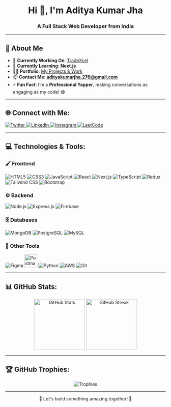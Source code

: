 <h1 align="center">Hi 👋, I'm Aditya Kumar Jha</h1>
<h3 align="center">A Full Stack Web Developer from India</h3>

---

## 🚀 About Me

- 🔭 **Currently Working On**: [TradeXcel](https://github.com/Adiijha/TradeXcel-frontend)  
- 🌱 **Currently Learning**: **Next.js**  
- 👨‍💻 **Portfolio**: [My Projects & Work](https://adiikj.vercel.app)  
- 📫 **Contact Me**: **adityakumarjha.276@gmail.com**  
- ⚡ **Fun Fact**: I’m a **Professional Yapper**, making conversations as engaging as my code! 😆  

---

## 🌐 Connect with Me:
<p align="">
  <a href="https://twitter.com/adii_kj" target="_blank">
    <img src="https://img.icons8.com/color/48/twitter--v1.png" alt="Twitter" />
  </a>
  <a href="https://linkedin.com/in/adii_kj" target="_blank">
    <img src="https://img.icons8.com/color/48/linkedin-circled--v1.png" alt="LinkedIn" />
  </a>
  <a href="https://instagram.com/adii_jha" target="_blank">
    <img src="https://img.icons8.com/fluency/48/instagram-new.png" alt="Instagram" />
  </a>
  <a href="https://www.leetcode.com/adii_kj" target="_blank">
    <img src="https://img.icons8.com/external-tal-revivo-shadow-tal-revivo/48/external-level-up-your-coding-skills-and-quickly-land-a-job-logo-shadow-tal-revivo.png" alt="LeetCode" />
  </a>
</p>

---

## 💻 Technologies & Tools:

### 🖌️ Frontend
<p>
  <img src="https://img.icons8.com/color/48/html-5--v1.png" alt="HTML5" />
  <img src="https://img.icons8.com/color/48/css3.png" alt="CSS3" />
  <img src="https://img.icons8.com/color/48/javascript--v1.png" alt="JavaScript" />
  <img src="https://img.icons8.com/office/40/react.png" alt="React" />
  <img src="https://img.icons8.com/fluency/48/nextjs.png" alt="Next.js" />
  <img src="https://img.icons8.com/color/48/typescript.png" alt="TypeScript" />
  <img src="https://img.icons8.com/color/48/redux.png" alt="Redux" />
  <img src="https://img.icons8.com/color/48/tailwindcss.png" alt="Tailwind CSS" />
  <img src="https://img.icons8.com/color/48/bootstrap.png" alt="Bootstrap" />
</p>

### ⚙️ Backend
<p>
  <img src="https://img.icons8.com/color/48/nodejs.png" alt="Node.js" />
  <img src="https://img.icons8.com/color/50/express-js.png" alt="Express.js" />
  <img src="https://img.icons8.com/color/48/firebase.png" alt="Firebase" />
</p>

### 🗄️ Databases
<p>
  <img src="https://img.icons8.com/color/48/mongodb.png" alt="MongoDB" />
  <img src="https://img.icons8.com/color/48/postgresql-logo.png" alt="PostgreSQL" />
  <img src="https://img.icons8.com/color/48/mysql-logo.png" alt="MySQL" />
</p>

### 🔧 Other Tools
<p>
  <img src="https://img.icons8.com/color/48/figma.png" alt="Figma" />
  <img src="https://img.icons8.com/dusk/64/postman-api.png" alt="Postman" height="40" width="40" />
  <img src="https://img.icons8.com/color/48/python--v1.png" alt="Python" />
  <img src="https://img.icons8.com/color/48/amazon-web-services.png" alt="AWS" />
  <img src="https://img.icons8.com/ios/50/git.png" alt="Git" />
</p>

---

## 📊 GitHub Stats:
<p align="center">
  <img src="https://github-readme-stats.vercel.app/api?username=adiijha&show_icons=true&theme=radical" alt="GitHub Stats" height="160" />
  <img src="https://github-readme-streak-stats.herokuapp.com/?user=adiijha&theme=radical" alt="GitHub Streak" height="160" />
</p>

---

## 🏆 GitHub Trophies:
<p align="center">
  <img src="https://github-profile-trophy.vercel.app/?username=adiijha&theme=radical&margin-w=15&column=7" alt="Trophies" />
</p>

---

<p align="center">🌟 Let's build something amazing together! 🌟</p>
